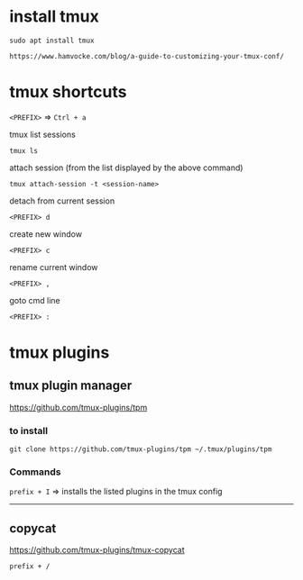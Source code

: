 # install tmux

`sudo apt install tmux`


`https://www.hamvocke.com/blog/a-guide-to-customizing-your-tmux-conf/`



# tmux shortcuts

`<PREFIX>` => `Ctrl + a`

tmux list sessions 
 
`tmux ls`


attach session (from the list displayed by the above command)

`tmux attach-session -t <session-name>`

detach from current session

`<PREFIX> d`


create new window

`<PREFIX> c`

rename current window

`<PREFIX> ,`


goto cmd line

`<PREFIX> :`






# tmux plugins


## tmux plugin manager

https://github.com/tmux-plugins/tpm

### to install 

`git clone https://github.com/tmux-plugins/tpm ~/.tmux/plugins/tpm`

### Commands

`prefix + I` => installs the listed plugins in the tmux config

---

## copycat

https://github.com/tmux-plugins/tmux-copycat


`prefix + / `